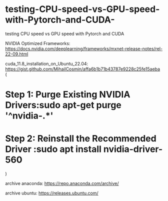 # testing-CPU-speed-vs-GPU-speed-with-Pytorch-and-CUDA-
testing CPU speed vs GPU speed with Pytorch and CUDA 

NVIDIA Optimized Frameworks: https://docs.nvidia.com/deeplearning/frameworks/mxnet-release-notes/rel-22-09.html

cuda_11.8_installation_on_Ubuntu_22.04: https://gist.github.com/MihailCosmin/affa6b1b71b43787e9228c25fe15aeba
(
# Step 1: Purge Existing NVIDIA Drivers:sudo apt-get purge '^nvidia-.*'    
# Step 2: Reinstall the Recommended Driver :sudo apt install nvidia-driver-560 
)

archive anaconda: https://repo.anaconda.com/archive/

archive ubuntu: https://releases.ubuntu.com/


